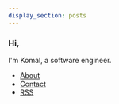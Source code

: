```yaml
---
display_section: posts
---
```


### Hi, 
I'm Komal, a software engineer.

* [About](/about)
* [Contact](/contact)
* [RSS](/posts/index.xml)
